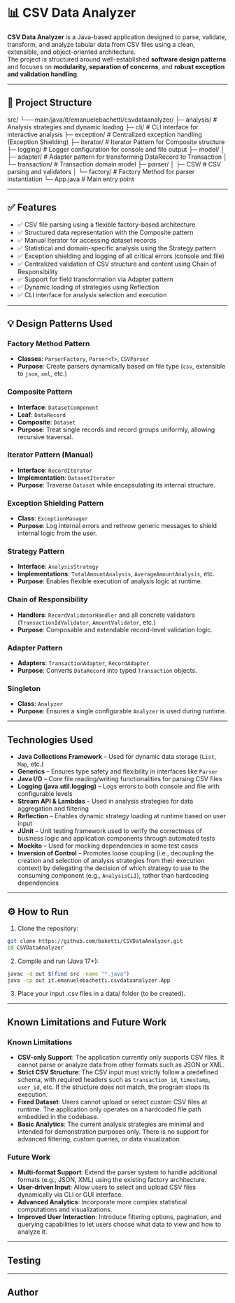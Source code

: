 # 📊 CSV Data Analyzer

**CSV Data Analyzer** is a Java-based application designed to parse, validate, transform, and analyze tabular data from CSV files using a clean, extensible, and object-oriented architecture.  
The project is structured around well-established **software design patterns** and focuses on **modularity, separation of concerns**, and **robust exception and validation handling**.

---

## 📁 Project Structure

src/
└── main/java/it/emanuelebachetti/csvdataanalyzer/
    ├─ analysis/         # Analysis strategies and dynamic loading
    ├─ cli/              # CLI interface for interactive analysis
    ├─ exception/        # Centralized exception handling (Exception Shielding)
    ├─ iterator/         # Iterator Pattern for Composite structure
    ├─ logging/          # Logger configuration for console and file output
    ├─ model/
    │   ├─ adapter/      # Adapter pattern for transforming DataRecord to Transaction
    │   └─ transaction/  # Transaction domain model
    ├─ parser/
    │   ├─ CSV/          # CSV parsing and validators
    │   └─ factory/      # Factory Method for parser instantiation
    └─ App.java          # Main entry point

---

## ✅ Features

- ✅ CSV file parsing using a flexible factory-based architecture
- ✅ Structured data representation with the Composite pattern
- ✅ Manual Iterator for accessing dataset records
- ✅ Statistical and domain-specific analysis using the Strategy pattern
- ✅ Exception shielding and logging of all critical errors (console and file)
- ✅ Centralized validation of CSV structure and content using Chain of Responsibility
- ✅ Support for field transformation via Adapter pattern
- ✅ Dynamic loading of strategies using Reflection
- ✅ CLI interface for analysis selection and execution

---

## 💡 Design Patterns Used

### Factory Method Pattern
- **Classes**: `ParserFactory`, `Parser<T>`, `CSVParser`
- **Purpose**: Create parsers dynamically based on file type (`csv`, extensible to `json`, `xml`, etc.)

### Composite Pattern
- **Interface**: `DatasetComponent`
- **Leaf**: `DataRecord`
- **Composite**: `Dataset`
- **Purpose**: Treat single records and record groups uniformly, allowing recursive traversal.

### Iterator Pattern (Manual)
- **Interface**: `RecordIterator`
- **Implementation**: `DatasetIterator`
- **Purpose**: Traverse `Dataset` while encapsulating its internal structure.

### Exception Shielding Pattern
- **Class**: `ExceptionManager`
- **Purpose**: Log internal errors and rethrow generic messages to shield internal logic from the user.

### Strategy Pattern
- **Interface**: `AnalysisStrategy`
- **Implementations**: `TotalAmountAnalysis`, `AverageAmountAnalysis`, etc.
- **Purpose**: Enables flexible execution of analysis logic at runtime.

### Chain of Responsibility
- **Handlers**: `RecordValidatorHandler` and all concrete validators (`TransactionIdValidator`, `AmountValidator`, etc.)
- **Purpose**: Composable and extendable record-level validation logic.

### Adapter Pattern
- **Adapters**: `TransactionAdapter`, `RecordAdapter`
- **Purpose**: Converts `DataRecord` into typed `Transaction` objects.

### Singleton
- **Class**: `Analyzer`
- **Purpose**:  Ensures a single configurable `Analyzer` is used during runtime.

--- 

## Technologies Used

- **Java Collections Framework** – Used for dynamic data storage (`List`, `Map`, etc.)
- **Generics** – Ensures type safety and flexibility in interfaces like `Parser`<T>
- **Java I/O** – Core file reading/writing functionalities for parsing CSV files
- **Logging (java.util.logging)** – Logs errors to both console and file with configurable levels
- **Stream API & Lambdas** – Used in analysis strategies for data aggregation and filtering
- **Reflection** – Enables dynamic strategy loading at runtime based on user input
- **JUnit** – Unit testing framework used to verify the correctness of business logic and application components through automated tests
- **Mockito** – Used for mocking dependencies in some test cases
- **Inversion of Control** – Promotes loose coupling (i.e., decoupling the creation and selection of analysis strategies from their execution context) by delegating the decision of which strategy to use to the consuming component (e.g., `AnalysisCLI`), rather than hardcoding dependencies

---

## ⚙️ How to Run

1. Clone the repository:

```bash
git clone https://github.com/baketti/CSVDataAnalyzer.git 
cd CSVDataAnalyzer
```

2. Compile and run (Java 17+):
```bash 
javac -d out $(find src -name "*.java")
java -cp out it.emanuelebachetti.csvdataanalyzer.App
```

3. Place your input .csv files in a data/ folder (to be created).

---

## Known Limitations and Future Work

### Known Limitations

- **CSV-only Support**: The application currently only supports CSV files. It cannot parse or analyze data from other formats such as JSON or XML.
- **Strict CSV Structure**: The CSV input must strictly follow a predefined schema, with required headers such as `transaction_id`, `timestamp`, `user_id`, etc. If the structure does not match, the program stops its execution.
- **Fixed Dataset**: Users cannot upload or select custom CSV files at runtime. The application only operates on a hardcoded file path embedded in the codebase.
- **Basic Analytics**: The current analysis strategies are minimal and intended for demonstration purposes only. There is no support for advanced filtering, custom queries, or data visualization.

### Future Work

- **Multi-format Support**: Extend the parser system to handle additional formats (e.g., JSON, XML) using the existing factory architecture.
- **User-driven Input**: Allow users to select and upload CSV files dynamically via CLI or GUI interface.
- **Advanced Analytics**: Incorporate more complex statistical computations and visualizations.
- **Improved User Interaction**: Introduce filtering options, pagination, and querying capabilities to let users choose what data to view and how to analyze it.

---

## Testing

---

## Author
